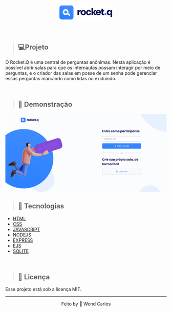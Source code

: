 <h1 align="center">
<img src="./public/images/Logo.jpg">
</h1>
<br>

>## 💻Projeto
<p>O Rocket.Q é uma central de perguntas anônimas. Nesta aplicação é possivel abrir salas para que os internautas possam interagir por meio de perguntas, e o criador das salas em posse de um senha pode gerenciar essas perguntas marcando como lidas ou excluindo.</p>
<br>

>## 📸 Demonstração
<img src="./public/images/rocketq.gif">
<br>

>## 🚀 Tecnologias
* [HTML](https://developer.mozilla.org/pt-BR/docs/Web/HTML)
* [CSS](https://developer.mozilla.org/pt-BR/docs/Web/CSS)
* [JAVASCRIPT](https://developer.mozilla.org/pt-BR/docs/Web/JavaScript)
* [NODEJS](https://nodejs.org/en/)
* [EXPRESS](https://expressjs.com/pt-br/)
* [EJS](https://ejs.co/)
* [SQLITE](https://www.sqlite.org/index.html)
<br>

>## 📝 Licença
<p>Esse projeto está sob a licença MIT.</p>

---
<p align="center">Feito by 👋 Wend Carlos</p>

